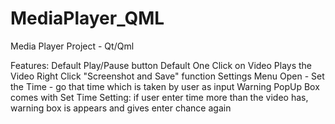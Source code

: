 # MediaPlayer_QML
Media Player Project - Qt/Qml

Features:
  Default Play/Pause button
  Default One Click on Video Plays the Video
  Right Click "Screenshot and Save" function
  Settings Menu Open - Set the Time - go that time which is taken by user as input
    Warning PopUp Box comes with Set Time Setting:
      if user enter time more than the video has, warning box is appears and gives enter chance again
